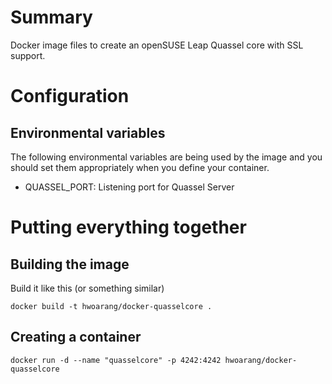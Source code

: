 # Summary
Docker image files to create an openSUSE Leap Quassel core with SSL support.

# Configuration

## Environmental variables
The following environmental variables are being used by the image and you should
set them appropriately when you define your container.

* QUASSEL_PORT: Listening port for Quassel Server

# Putting everything together

## Building the image
Build it like this (or something similar)

	docker build -t hwoarang/docker-quasselcore .

## Creating a container

	docker run -d --name "quasselcore" -p 4242:4242 hwoarang/docker-quasselcore
